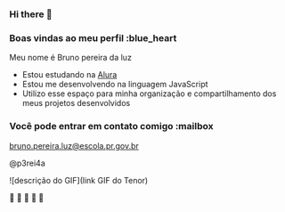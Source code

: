 ### Hi there 👋
### Boas vindas ao meu perfil :blue_heart

Meu nome é Bruno pereira da luz

- Estou estudando na [Alura](https://www.alura.com.br)
- Estou me desenvolvendo na linguagem JavaScript
- Utilizo esse espaço para minha organização e compartilhamento dos meus projetos desenvolvidos

### Você pode entrar em contato comigo :mailbox

bruno.pereira.luz@escola.pr.gov.br

@p3rei4a

![descrição do GIF](link GIF do Tenor)

🎼 🧿 🧿 🧿 🎼
